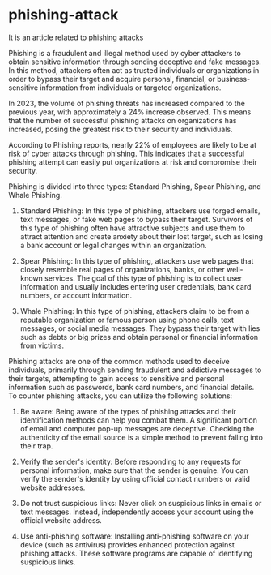 # phishing-attack
It is an article related to phishing attacks

Phishing is a fraudulent and illegal method used by cyber attackers to obtain sensitive information through sending deceptive and fake messages. In this method, attackers often act as trusted individuals or organizations in order to bypass their target and acquire personal, financial, or business-sensitive information from individuals or targeted organizations. 

In 2023, the volume of phishing threats has increased compared to the previous year, with approximately a 24% increase observed. This means that the number of successful phishing attacks on organizations has increased, posing the greatest risk to their security and individuals. 

According to Phishing reports, nearly 22% of employees are likely to be at risk of cyber attacks through phishing. This indicates that a successful phishing attempt can easily put organizations at risk and compromise their security. 

Phishing is divided into three types: Standard Phishing, Spear Phishing, and Whale Phishing.

1. Standard Phishing: In this type of phishing, attackers use forged emails, text messages, or fake web pages to bypass their target. Survivors of this type of phishing often have attractive subjects and use them to attract attention and create anxiety about their lost target, such as losing a bank account or legal changes within an organization.

2. Spear Phishing: In this type of phishing, attackers use web pages that closely resemble real pages of organizations, banks, or other well-known services. The goal of this type of phishing is to collect user information and usually includes entering user credentials, bank card numbers, or account information.

3. Whale Phishing: In this type of phishing, attackers claim to be from a reputable organization or famous person using phone calls, text messages, or social media messages. They bypass their target with lies such as debts or big prizes and obtain personal or financial information from victims.

Phishing attacks are one of the common methods used to deceive individuals, primarily through sending fraudulent and addictive messages to their targets, attempting to gain access to sensitive and personal information such as passwords, bank card numbers, and financial details. To counter phishing attacks, you can utilize the following solutions:

1. Be aware: Being aware of the types of phishing attacks and their identification methods can help you combat them. A significant portion of email and computer pop-up messages are deceptive. Checking the authenticity of the email source is a simple method to prevent falling into their trap.

2. Verify the sender's identity: Before responding to any requests for personal information, make sure that the sender is genuine. You can verify the sender's identity by using official contact numbers or valid website addresses.

3. Do not trust suspicious links: Never click on suspicious links in emails or text messages. Instead, independently access your account using the official website address.

4. Use anti-phishing software: Installing anti-phishing software on your device (such as antivirus) provides enhanced protection against phishing attacks. These software programs are capable of identifying suspicious links.
